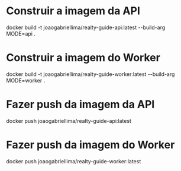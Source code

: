 # Construir a imagem da API
docker build -t joaogabriellima/realty-guide-api:latest --build-arg MODE=api .

# Construir a imagem do Worker
docker build -t joaogabriellima/realty-guide-worker:latest --build-arg MODE=worker .

# Fazer push da imagem da API
docker push joaogabriellima/realty-guide-api:latest

# Fazer push da imagem do Worker
docker push joaogabriellima/realty-guide-worker:latest
